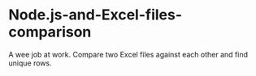 # Node.js-and-Excel-files-comparison
A wee job at work. Compare two Excel files against each other and find unique rows. 
